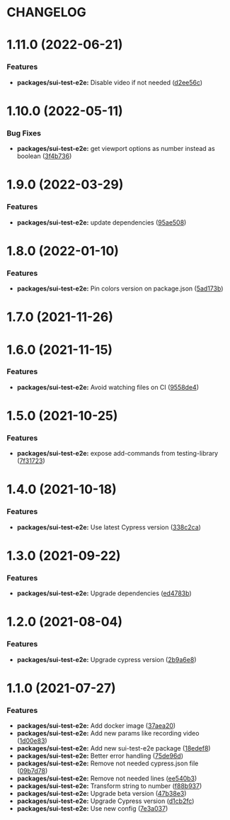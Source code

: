 # CHANGELOG

# 1.11.0 (2022-06-21)


### Features

* **packages/sui-test-e2e:** Disable video if not needed ([d2ee56c](https://github.com/SUI-Components/sui/commit/d2ee56cdb48da47cb36ba3cd56c6780bd79809d5))



# 1.10.0 (2022-05-11)


### Bug Fixes

* **packages/sui-test-e2e:** get viewport options as number instead as boolean ([3f4b736](https://github.com/SUI-Components/sui/commit/3f4b7364addcbc549430e53e9e0873addc88f1eb))



# 1.9.0 (2022-03-29)


### Features

* **packages/sui-test-e2e:** update dependencies ([95ae508](https://github.com/SUI-Components/sui/commit/95ae508add8995e6112a79ceae3d7bb6219bb362))



# 1.8.0 (2022-01-10)


### Features

* **packages/sui-test-e2e:** Pin colors version on package.json ([5ad173b](https://github.com/SUI-Components/sui/commit/5ad173b0f2d8af4e6451554a5770b26ebb61248e))



# 1.7.0 (2021-11-26)



# 1.6.0 (2021-11-15)


### Features

* **packages/sui-test-e2e:** Avoid watching files on CI ([9558de4](https://github.com/SUI-Components/sui/commit/9558de45f2791e2d1a9090a8a8c92a6c2d1e18d4))



# 1.5.0 (2021-10-25)


### Features

* **packages/sui-test-e2e:** expose add-commands from testing-library ([7f31723](https://github.com/SUI-Components/sui/commit/7f31723311174108cb2654e40e1d6f3894162067))



# 1.4.0 (2021-10-18)


### Features

* **packages/sui-test-e2e:** Use latest Cypress version ([338c2ca](https://github.com/SUI-Components/sui/commit/338c2ca4163f93616a7c0c79a69c28b3198756c9))



# 1.3.0 (2021-09-22)


### Features

* **packages/sui-test-e2e:** Upgrade dependencies ([ed4783b](https://github.com/SUI-Components/sui/commit/ed4783bbab1696ff400f53a5240428304dd71374))



# 1.2.0 (2021-08-04)


### Features

* **packages/sui-test-e2e:** Upgrade cypress version ([2b9a6e8](https://github.com/SUI-Components/sui/commit/2b9a6e8a5f3279f788781550b2c587cc6ebbc73d))



# 1.1.0 (2021-07-27)


### Features

* **packages/sui-test-e2e:** Add docker image ([37aea20](https://github.com/SUI-Components/sui/commit/37aea20c464e5fe386f0ff8fa650f2f6b64c62c5))
* **packages/sui-test-e2e:** Add new params like recording video ([1d00e83](https://github.com/SUI-Components/sui/commit/1d00e83ca0d9a76e3e593335a9f892d38b12eb33))
* **packages/sui-test-e2e:** Add new sui-test-e2e package ([18edef8](https://github.com/SUI-Components/sui/commit/18edef865218a38d33145cab8df1413b57c46805))
* **packages/sui-test-e2e:** Better error handling ([75de96d](https://github.com/SUI-Components/sui/commit/75de96d36bea6e49935b7146bc64133cbc977f1a))
* **packages/sui-test-e2e:** Remove not needed cypress.json file ([09b7d78](https://github.com/SUI-Components/sui/commit/09b7d78b8762309a27b3a4dfbd8170a8efbc3166))
* **packages/sui-test-e2e:** Remove not needed lines ([ee540b3](https://github.com/SUI-Components/sui/commit/ee540b39ff00d4a2af530a6abaa9f194581bb340))
* **packages/sui-test-e2e:** Transform string to number ([f88b937](https://github.com/SUI-Components/sui/commit/f88b93724050a87179b76d9ea3760bab2deaa8fd))
* **packages/sui-test-e2e:** Upgrade beta version ([47b38e3](https://github.com/SUI-Components/sui/commit/47b38e3b36cae7261bd392fc832c8a67189172d6))
* **packages/sui-test-e2e:** Upgrade Cypress version ([d1cb2fc](https://github.com/SUI-Components/sui/commit/d1cb2fcb9d1cfbfda73b83db6e447b9558f2da73))
* **packages/sui-test-e2e:** Use new config ([7e3a037](https://github.com/SUI-Components/sui/commit/7e3a0379dd767cfdccb8ed898ba317db68e5e06c))



